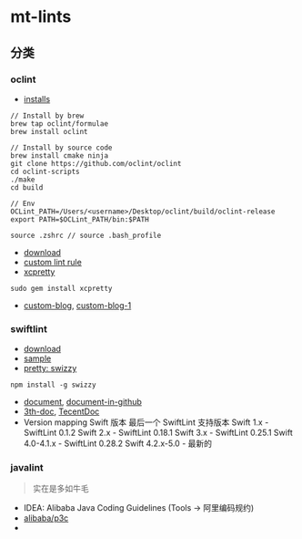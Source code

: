 # mt-lints

## 分类

### oclint

- [installs]()
```
// Install by brew
brew tap oclint/formulae
brew install oclint

// Install by source code
brew install cmake ninja
git clone https://github.com/oclint/oclint
cd oclint-scripts
./make
cd build

// Env
OCLint_PATH=/Users/<username>/Desktop/oclint/build/oclint-release
export PATH=$OCLint_PATH/bin:$PATH

source .zshrc // source .bash_profile
```
- [download](https://github.com/oclint/oclint/releases/tag/v20.11)
- [custom lint rule](https://juejin.cn/post/6844903853775650830)
- [xcpretty]()
```
sudo gem install xcpretty
```
- [custom-blog](https://github.com/hdw09/CIHexoBlog/blob/master/source/_posts/OClint%E5%AD%A6%E4%B9%A0%E7%AC%94%E8%AE%B0.md), [custom-blog-1](https://github.com/hdw09/CIHexoBlog/blob/master/source/_posts/OCLint-%E8%87%AA%E5%AE%9A%E4%B9%89%E8%A7%84%E5%88%99101.md)


### swiftlint

- [download](https://github.com/realm/SwiftLint)
- [sample](https://github.com/muyexi/SwiftLinter)
- [pretty: swizzy]()
```
npm install -g swizzy
```
- [document](https://realm.github.io/SwiftLint/Enums/RuleKind.html), [document-in-github](https://github.com/realm/SwiftLint/blob/master/README_CN.md)
- [3th-doc](https://www.jianshu.com/p/eea2520f34ae), [TecentDoc](https://cloud.tencent.com/developer/article/1617958)
- Version mapping
Swift 版本	最后一个 SwiftLint 支持版本
Swift 1.x	- SwiftLint 0.1.2
Swift 2.x	- SwiftLint 0.18.1
Swift 3.x	- SwiftLint 0.25.1
Swift 4.0-4.1.x -	SwiftLint 0.28.2
Swift 4.2.x-5.0 -	最新的


### javalint

> 实在是多如牛毛

 - IDEA: Alibaba Java Coding Guidelines (Tools -> 阿里编码规约)
 - [alibaba/p3c](https://github.com/alibaba/p3c)
 - 
